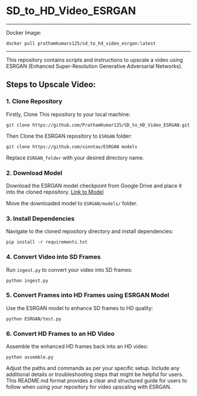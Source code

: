 # SD_to_HD_Video_ESRGAN
---
Docker Image: 
```
docker pull prathamkumars125/sd_to_hd_video_esrgan:latest
```
---

This repository contains scripts and instructions to upscale a video using ESRGAN (Enhanced Super-Resolution Generative Adversarial Networks).

## Steps to Upscale Video:

### 1. Clone Repository
Firstly, Clone This repository to your local machine:

```
git clone https://github.com/PrathamKumar125/SD_to_HD_Video_ESRGAN.git
```

Then Clone the ESRGAN repository to `ESRGAN` folder:

```
git clone https://github.com/xinntao/ESRGAN models
```

Replace `ESRGAN_folder` with your desired directory name.

### 2. Download Model
Download the ESRGAN model checkpoint from Google Drive and place it into the cloned repository. [Link to Model](https://drive.google.com/drive/u/0/folders/17VYV_SoZZesU6mbxz2dMAIccSSlqLecy)

Move the downloaded model to `ESRGAN/models/` folder.

### 3. Install Dependencies
Navigate to the cloned repository directory and install dependencies:

```
pip install -r requirements.txt
```

### 4. Convert Video into SD Frames
Run `ingest.py` to convert your video into SD frames:

```
python ingest.py
```

### 5. Convert Frames into HD Frames using ESRGAN Model
Use the ESRGAN model to enhance SD frames to HD quality:

```
python ESRGAN/test.py
```

### 6. Convert HD Frames to an HD Video
Assemble the enhanced HD frames back into an HD video:

```
python assemble.py
```


Adjust the paths and commands as per your specific setup. Include any additional details or troubleshooting steps that might be helpful for users. This README.md format provides a clear and structured guide for users to follow when using your repository for video upscaling with ESRGAN.
